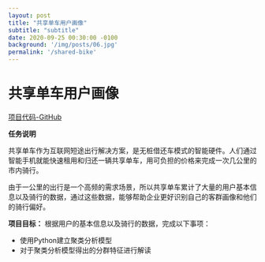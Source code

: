 ```yaml
---
layout: post
title: "共享单车用户画像"
subtitle: "subtitle"
date: 2020-09-25 00:30:00 -0100
background: '/img/posts/06.jpg'
permalink: '/shared-bike'
---
```


# 共享单车用户画像

[项目代码-GitHub](https://github.com/ChrisKaiLiang/Data-Analysis-and-Machine-Learning-Projects/blob/master/Shared_Bike/共享单车用户画像分析.ipynb)

**任务说明**

共享单车作为互联网短途出行解决方案，是无桩借还车模式的智能硬件。人们通过智能手机就能快速租用和归还一辆共享单车，用可负担的价格来完成一次几公里的市内骑行。

由于一公里的出行是一个高频的需求场景，所以共享单车累计了大量的用户基本信息以及骑行的数据，通过这些数据，能够帮助企业更好识别自己的客群画像和他们的骑行偏好。

**项目目标：**
根据用户的基本信息以及骑行的数据，完成以下事项：  
- 使用Python建立聚类分析模型
- 对于聚类分析模型得出的分群特征进行解读

